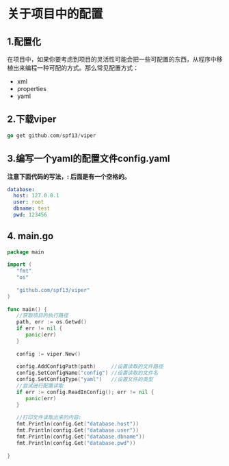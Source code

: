# 关于项目中的配置



## 1.配置化

在项目中，如果你要考虑到项目的灵活性可能会把一些可配置的东西，从程序中移植出来编程一种可配的方式。那么常见配置方式：

- xml
- properties
- yaml



## 2.下载viper
```go
go get github.com/spf13/viper
```
## 3.编写一个yaml的配置文件config.yaml

**注意下面代码的写法，: 后面是有一个空格的。**

```yaml
database:
  host: 127.0.0.1
  user: root
  dbname: test
  pwd: 123456
```
## 4. main.go
```go
package main
 
import (
   "fmt"
   "os"
 
   "github.com/spf13/viper"
)
 
func main() {
   //获取项目的执行路径
   path, err := os.Getwd()
   if err != nil {
      panic(err)
   }
 
   config := viper.New()
 
   config.AddConfigPath(path)     //设置读取的文件路径
   config.SetConfigName("config") //设置读取的文件名
   config.SetConfigType("yaml")   //设置文件的类型
   //尝试进行配置读取
   if err := config.ReadInConfig(); err != nil {
      panic(err)
   }
 
   //打印文件读取出来的内容:
   fmt.Println(config.Get("database.host"))
   fmt.Println(config.Get("database.user"))
   fmt.Println(config.Get("database.dbname"))
   fmt.Println(config.Get("database.pwd"))
 
}
```


